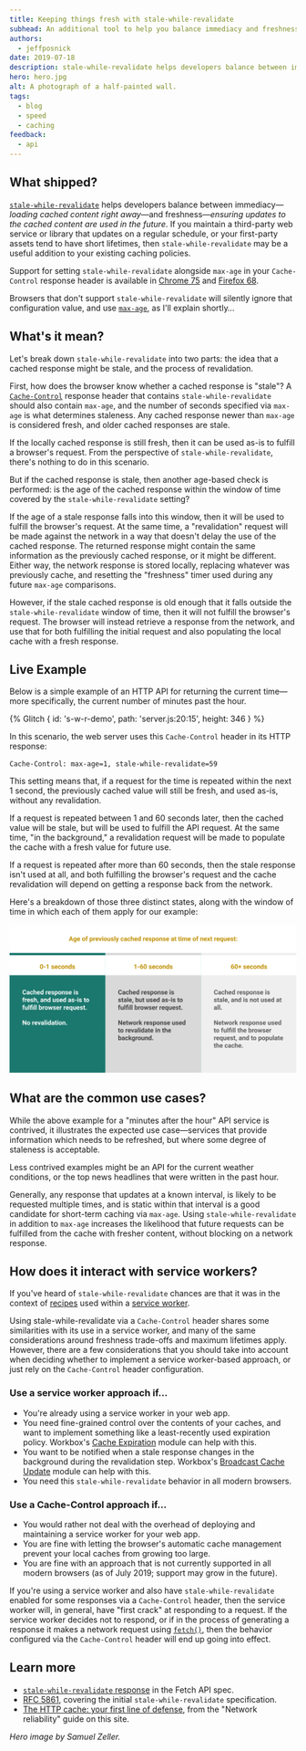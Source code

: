 ```yaml
---
title: Keeping things fresh with stale-while-revalidate
subhead: An additional tool to help you balance immediacy and freshness when serving your web app.
authors:
  - jeffposnick
date: 2019-07-18
description: stale-while-revalidate helps developers balance between immediacy—loading cached content right away—and freshness—ensuring updates to the cached content are used in the future.
hero: hero.jpg
alt: A photograph of a half-painted wall.
tags:
  - blog
  - speed
  - caching
feedback:
  - api
---
```


## What shipped?

[`stale-while-revalidate`](https://tools.ietf.org/html/rfc5861#section-3) helps
developers balance between immediacy—*loading cached content right away*—and
freshness—*ensuring updates to the cached content are used in the future*. If
you maintain a third-party web service or library that updates on a regular
schedule, or your first-party assets tend to have short lifetimes, then
`stale-while-revalidate` may be a useful addition to your existing caching
policies.

Support for setting `stale-while-revalidate` alongside `max-age` in your
`Cache-Control` response header is available in [Chrome 75](https://chromestatus.com/feature/5050913014153216)
and [Firefox 68](https://bugzilla.mozilla.org/show_bug.cgi?id=1536511).

Browsers that don't support `stale-while-revalidate` will silently ignore that
configuration value, and use
[`max-age`](https://developers.google.com/web/fundamentals/performance/optimizing-content-efficiency/http-caching#max-age),
as I'll explain shortly…

## What's it mean?

Let's break down `stale-while-revalidate` into two parts: the idea that a cached
response might be stale, and the process of revalidation.

First, how does the browser know whether a cached response is "stale"? A
[`Cache-Control`](https://developer.mozilla.org/en-US/docs/Web/HTTP/Headers/Cache-Control)
response header that contains `stale-while-revalidate` should also contain
`max-age`, and the number of seconds specified via `max-age` is what determines
staleness. Any cached response newer than `max-age` is considered fresh, and
older cached responses are stale.

If the locally cached response is still fresh, then it can be used as-is to
fulfill a browser's request. From the perspective of `stale-while-revalidate`,
there's nothing to do in this scenario.

But if the cached response is stale, then another age-based check is performed:
is the age of the cached response within the window of time covered by the
`stale-while-revalidate` setting?

If the age of a stale response falls into this window, then it will be used to
fulfill the browser's request. At the same time, a "revalidation" request will
be made against the network in a way that doesn't delay the use of the cached
response. The returned response might contain the same information as the
previously cached response, or it might be different. Either way, the network
response is stored locally, replacing whatever was previously cache, and
resetting the "freshness" timer used during any future `max-age` comparisons.

However, if the stale cached response is old enough that it falls outside the
`stale-while-revalidate` window of time, then it will not fulfill the browser's
request. The browser will instead retrieve a response from the network, and use
that for both fulfilling the initial request and also populating the local cache
with a fresh response.

## Live Example

Below is a simple example of an HTTP API for returning the current time—more
specifically, the current number of minutes past the hour.

{% Glitch {
  id: 's-w-r-demo',
  path: 'server.js:20:15',
  height: 346
} %}

In this scenario, the web server uses this `Cache-Control` header in its HTTP response:

```text
Cache-Control: max-age=1, stale-while-revalidate=59
```

This setting means that, if a request for the time is repeated within the next 1
second, the previously cached value will still be fresh, and used as-is, without
any revalidation.

If a request is repeated between 1 and 60 seconds later, then the cached value
will be stale, but will be used to fulfill the API request. At the same time,
"in the background," a revalidation request will be made to populate the cache
with a fresh value for future use.

If a request is repeated after more than 60 seconds, then the stale response
isn't used at all, and both fulfilling the browser's request and the cache
revalidation will depend on getting a response back from the network.

Here's a breakdown of those three distinct states, along with the window of time
in which each of them apply for our example:

![A diagram illustrating the information from the previous section.](s-w-r-diagram.svg)

## What are the common use cases?

While the above example for a "minutes after the hour" API service is contrived,
it illustrates the expected use case—services that provide information which
needs to be refreshed, but where some degree of staleness is acceptable.

Less contrived examples might be an API for the current weather conditions, or
the top news headlines that were written in the past hour.

Generally, any response that updates at a known interval, is likely to be
requested multiple times, and is static within that interval is a good candidate
for short-term caching via `max-age`. Using `stale-while-revalidate` in addition
to `max-age` increases the likelihood that future requests can be fulfilled from
the cache with fresher content, without blocking on a network response.

## How does it interact with service workers?

If you've heard of `stale-while-revalidate` chances are that it was in the
context of
[recipes](https://developers.google.com/web/fundamentals/instant-and-offline/offline-cookbook/#stale-while-revalidate)
used within a [service worker](/service-workers-cache-storage/).

Using stale-while-revalidate via a `Cache-Control` header shares some
similarities with its use in a service worker, and many of the same
considerations around freshness trade-offs and maximum lifetimes apply. However,
there are a few considerations that you should take into account when deciding
whether to implement a service worker-based approach, or just rely on the
`Cache-Control` header configuration.

### Use a service worker approach if…

* You're already using a service worker in your web app.
* You need fine-grained control over the contents of your caches, and want to
  implement something like a least-recently used expiration policy. Workbox's
  [Cache Expiration](https://developers.google.com/web/tools/workbox/modules/workbox-cache-expiration)
  module can help with this.
* You want to be notified when a stale response changes in the background during
  the revalidation step. Workbox's
  [Broadcast Cache Update](https://developers.google.com/web/tools/workbox/modules/workbox-broadcast-cache-update)
  module can help with this.
* You need this `stale-while-revalidate` behavior in all modern browsers.

### Use a Cache-Control approach if…

* You would rather not deal with the overhead of deploying and maintaining a
  service worker for your web app.
* You are fine with letting the browser's automatic cache management prevent
  your local caches from growing too large.
* You are fine with an approach that is not currently supported in all modern
  browsers (as of July 2019; support may grow in the future).

If you're using a service worker and also have `stale-while-revalidate` enabled
for some responses via a `Cache-Control` header, then the service worker will,
in general, have "first crack" at responding to a request. If the service worker
decides not to respond, or if in the process of generating a response it makes a
network request using [`fetch()`](https://developer.mozilla.org/en-US/docs/Web/API/Fetch_API),
then the behavior configured via the `Cache-Control` header will end up going
into effect.

## Learn more

*
  [`stale-while-revalidate` response](https://fetch.spec.whatwg.org/#concept-stale-while-revalidate-response)
  in the Fetch API spec.
* [RFC 5861](https://tools.ietf.org/html/rfc5861), covering the initial
  `stale-while-revalidate` specification.
* [The HTTP cache: your first line of defense](/http-cache/), from the "Network
  reliability" guide on this site.

_Hero image by Samuel Zeller._
